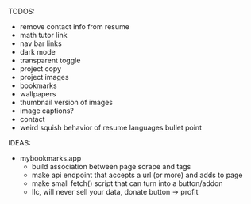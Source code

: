 TODOS:
* remove contact info from resume
* math tutor link
* nav bar links
* dark mode
* transparent toggle
* project copy
* project images
* bookmarks
* wallpapers
* thumbnail version of images
* image captions?
* contact
* weird squish behavior of resume languages bullet point

IDEAS:
* mybookmarks.app
  * build association between page scrape and tags
  * make api endpoint that accepts a url (or more) and adds to page
  * make small fetch() script that can turn into a button/addon
  * llc, will never sell your data, donate button -> profit